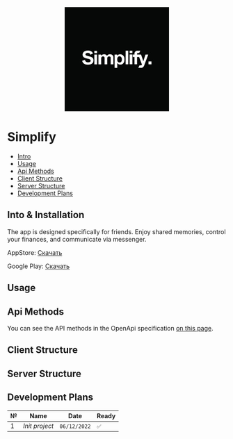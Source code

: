 <div align="center">
  <img src=./docs/logo.jpeg >
</div>

# Simplify

- [Intro](#intro)
- [Usage](#usage)
- [Api Methods](#Api-Methods)
- [Client Structure](#Client-Structure)
- [Server Structure](#Server-Structure)
- [Development Plans](#Development-Plans)

## Into & Installation
The app is designed specifically for friends. Enjoy shared memories, control your finances, and communicate via messenger.

AppStore: [Скачать](https://www.google.com)

Google Play: [Скачать](https://www.google.com)
## Usage

## Api Methods
You can see the API methods in the OpenApi specification [on this page](https://oleg-pashchenko.github.io/Simplify/).

## Client Structure

## Server Structure

## Development Plans
№ | Name | Date | Ready 
--- | --- | --- | ---
1 | *Init project* | `06/12/2022` |  `✅`

